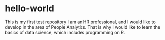 # hello-world
This is my first test repository
I am an HR professional, and I would like to develop in the area of People Analytics. That is why I would like to learn the basics of data science, which includes programming on R.
